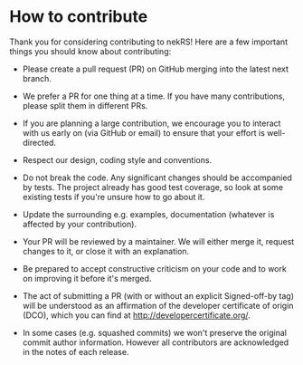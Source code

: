 # How to contribute

Thank you for considering contributing to nekRS!
Here are a few important things you should know about contributing:

* Please create a pull request (PR) on GitHub merging into the latest next branch.

* We prefer a PR for one thing at a time. If you have many contributions, please split them in different PRs.

* If you are planning a large contribution, we encourage you to interact with us early on (via GitHub or email) to ensure that your effort is well-directed.

* Respect our design, coding style and conventions.

* Do not break the code. Any significant changes should be accompanied by tests. The project already has good test coverage, so look at some existing tests if you're unsure how to go about it. 

* Update the surrounding e.g. examples, documentation (whatever is affected by your contribution).

* Your PR will be reviewed by a maintainer. We will either merge it, request changes to it, or close it with an explanation.
 
* Be prepared to accept constructive criticism on your code and to work on improving it before it's merged.

* The act of submitting a PR (with or without an explicit Signed-off-by tag) will be understood as an affirmation of
the developer certificate of origin (DCO), which you can find at http://developercertificate.org/. 

* In some cases (e.g. squashed commits) we won't preserve the original commit author information. However all contributors are acknowledged in the notes of each release. 
